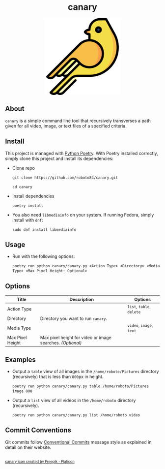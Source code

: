 <h1 align="center">canary</h1>

<div align="center">
	<img src="assets/canary.png" width="250" title="canary logo">
</div>

## About
`canary` is a simple command line tool that recursively transverses a path given for all video, image, or text files of a specified criteria.

## Install
This project is managed with [Python Poetry](https://github.com/python-poetry/poetry). With Poetry installed correctly, simply clone this project and install its dependencies:

- Clone repo
    ```
    git clone https://github.com/roboto84/canary.git
    ```
    ```
    cd canary
    ```
- Install dependencies
    ```
    poetry install
    ```
- You also need `libmediainfo` on your system. If running Fedora, simply install with `dnf`:
    ```
    sudo dnf install libmediainfo
    ```

## Usage
- Run with the following options:
    ```
    poetry run python canary/canary.py <Action Type> <Directory> <Media Type> <Max Pixel Height: Optional>
    ```

## Options
| Title | Description | Options
|-------|-------------|---------
| Action Type |  | `list`, `table`, `delete`
| Directory | Directory you want to run `canary`. |
| Media Type | |`video`, `image`, `text`
| Max Pixel Height | Max pixel height for video or image searches. *(Optional)* |

## Examples
- Output a `table` view of all images in the `/home/roboto/Pictures` directory (recursively) that is less than `800`px in height.
    ```
    poetry run python canary/canary.py table /home/roboto/Pictures image 800
    ```
- Output a `list` view of all videos in the `/home/roboto` directory (recursively).
    ```
    poetry run python canary/canary.py list /home/roboto video
    ```


## Commit Conventions
Git commits follow [Conventional Commits](https://www.conventionalcommits.org) message style as explained in detail on their website.

<br/>
<sup>
    <a href="https://www.flaticon.com/free-icons/bird" title="bird icons">
        canary icon created by Freepik - Flaticon
    </a>
</sup>
